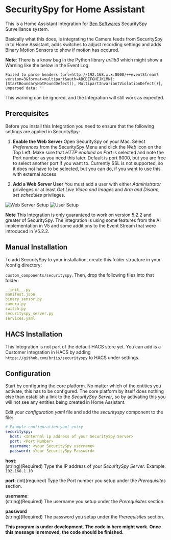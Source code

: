 # SecuritySpy for Home Assistant

This is a Home Assistant Integration for [Ben Softwares](https://www.bensoftware.com) SecuritySpy Surveillance system.

Basically what this does, is integrating the Camera feeds from SecuritySpy in to Home Assistant, adds switches to adjust recording settings and adds Binary Motion Sensors to show if motion has occured.

**Note**: There is a know bug in the Python library *urllib3* which might show a Warning like the below in the Event Log:

`Failed to parse headers (url=http://192.168.x.x:8000/++eventStream?version=3&format=multipart&auth=ABCDEFGHIJKLMN): [StartBoundaryNotFoundDefect(), MultipartInvariantViolationDefect()], unparsed data: ''`

This warning can be ignored, and the Integration will still work as expected.

## Prerequisites

Before you install this Integration you need to ensure that the following settings are applied in SecuritySpy:

1. **Enable the Web Server** Open SecuritySpy on your Mac. Select *Preferences* from the SecuritySpy Menu and click the *Web* icon on the Top Left. Make sure that *HTTP enabled on Port* is selected and note the Port number as you need this later. Default is port 8000, but you are free to select another port if you want to. Currently SSL is not supported, so it does not have to be selected, but you can do, if you want to use this with external access.

2. **Add a Web Server User** You must add a user with either *Administrator* privileges or at least *Get Live Video and Images* and *Arm and Disarm, set schedules* privileges.

![Web Server Setup](https://github.com/briis/securityspy/blob/master/support_files/secspy_webserver_sm.png) ![User Setup](https://github.com/briis/securityspy/blob/master/support_files/secspy_users_sm.png) 

**Note** This Integration is only guaranteed to work on version 5.2.2 and greater of SecuritySpy. The integration is using some features from the AI implementation in V5 and some additions to the Event Stream that were introduced in V5.2.2.

## Manual Installation

To add SecuritySpy to your installation, create this folder structure in your /config directory:

`custom_components/securityspy`.
Then, drop the following files into that folder:

```yaml
__init__.py
manifest.json
binary_sensor.py
camera.py
switch.py
securityspy_server.py
services.yaml
```

## HACS Installation

This Integration is not part of the default HACS store yet. You can add is a Customer Integration in HACS by adding `https://github.com/briis/securityspy` to HACS under settings.

## Configuration

Start by configuring the core platform. No matter which of the entities you activate, this has to be configured. The core platform by itself does nothing else than establish a link to the *SecuritySpy Server*, so by activating this you will not see any entities being created in Home Assistant.

Edit your *configuration.yaml* file and add the *securityspy* component to the file:

```yaml
# Example configuration.yaml entry
securityspy:
  host: <Internal ip address of your SecuritySpy Server>
  port: <Port Number>
  username: <your SecuritySpy username>
  password: <Your SecuritySpy Password>
```

**host**:  
(string)(Required) Type the IP address of your *SecuritySpy Server*. Example: `192.168.1.10`  

**port**:
(int)(required) Type the Port number you setup under the *Prerequisites* section.

**username**:  
(string)(Required) The username you setup under the *Prerequisites* section.  

**password**  
(string)(Required) The password you setup under the *Prerequisites* section.  

**This program is under development. The code in here might work. Once this message is removed, the code should be finished.**
